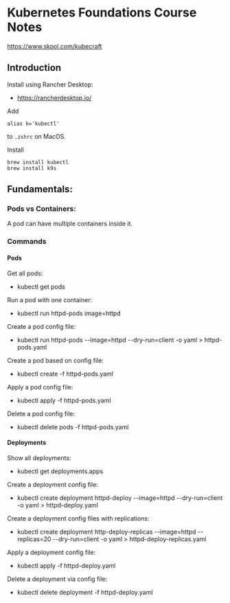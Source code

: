 # Kubernetes Foundations Course Notes
https://www.skool.com/kubecraft

## Introduction
Install using Rancher Desktop:
- https://rancherdesktop.io/ 

Add 
```
alias k='kubectl'
```
to `.zshrc` on MacOS.

Install 
```
brew install kubectl
brew install k9s
```

## Fundamentals:

### Pods vs Containers:
A pod can have multiple containers inside it.

### Commands

#### Pods
Get all pods:
- kubectl get pods

Run a pod with one container:
- kubectl run httpd-pods image=httpd

Create a pod config file:
- kubectl run httpd-pods --image=httpd --dry-run=client -o yaml > httpd-pods.yaml

Create a pod based on config file:
- kubectl create -f httpd-pods.yaml

Apply a pod config file:
- kubectl apply -f httpd-pods.yaml

Delete a pod config file:
- kubectl delete pods -f httpd-pods.yaml

#### Deployments
Show all deployments:
- kubectl get deployments.apps

Create a deployment config file:
- kubectl create deployment httpd-deploy --image=httpd --dry-run=client -o yaml > httpd-deploy.yaml

Create a deployment config files with replications:
- kubectl create deployment http-deploy-replicas --image=httpd --replicas=20 --dry-run=client -o yaml > httpd-deploy-replicas.yaml

Apply a deployment config file:
- kubectl apply -f httpd-deploy.yaml

Delete a deployment via config file:
- kubectl delete deployment -f httpd-deploy.yaml
